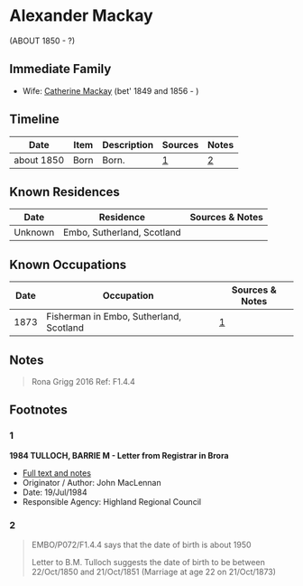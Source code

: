 ﻿---
layout: person
subject_key: i25433155
permalink: /people/i25433155
---

# Alexander Mackay
(ABOUT 1850 - ?)

## Immediate Family

* Wife: [Catherine Mackay](./@26872816@-catherine-mackay-b1849~1856-d.md) (bet' 1849 and 1856 - )

## Timeline

Date | Item | Description | Sources | Notes
---|---|---|---|---
about 1850 | Born | Born. | [1](#1) | [2](#2)

## Known Residences

Date | Residence | Sources & Notes
---|---|---
Unknown | Embo, Sutherland, Scotland | 

## Known Occupations

Date | Occupation | Sources & Notes
---|---|---
1873 | Fisherman in Embo, Sutherland, Scotland | [1](#1)

## Notes

> Rona Grigg 2016 Ref: F1.4.4
>


## Footnotes

### 1

**1984 TULLOCH, BARRIE M - Letter from Registrar in Brora**

* [Full text and notes](../sources/@94133243@-1984-tulloch,-barrie-m-letter-from-registrar-in-brora.md)
* Originator / Author: John MacLennan
* Date: 19/Jul/1984
* Responsible Agency: Highland Regional Council

### 2

> EMBO/P072/F1.4.4 says that the date of birth is about 1950
>
> Letter to B.M. Tulloch suggests the date of birth to be between 22/Oct/1850 and 21/Oct/1851 (Marriage at age 22 on 21/Oct/1873)
>


